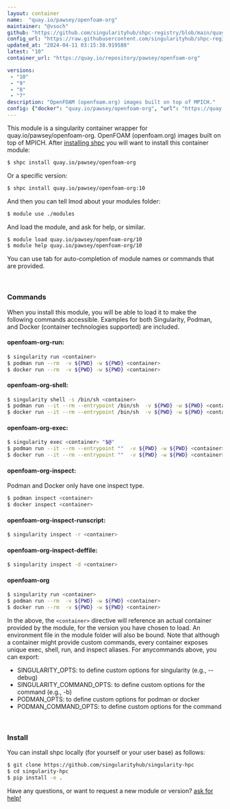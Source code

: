 ```yaml
---
layout: container
name:  "quay.io/pawsey/openfoam-org"
maintainer: "@vsoch"
github: "https://github.com/singularityhub/shpc-registry/blob/main/quay.io/pawsey/openfoam-org/container.yaml"
config_url: "https://raw.githubusercontent.com/singularityhub/shpc-registry/main/quay.io/pawsey/openfoam-org/container.yaml"
updated_at: "2024-04-11 03:15:38.919588"
latest: "10"
container_url: "https://quay.io/repository/pawsey/openfoam-org"

versions:
 - "10"
 - "9"
 - "8"
 - "7"
description: "OpenFOAM (openfoam.org) images built on top of MPICH."
config: {"docker": "quay.io/pawsey/openfoam-org", "url": "https://quay.io/repository/pawsey/openfoam-org", "maintainer": "@alexisespinosa", "description": "OpenFOAM (openfoam.org) images built on top of MPICH.", "latest": {"10": "sha256:f7cd85fa83a5fb3f1838eafd511df64ecf935dc06bbefa78a1e9df9b19a8ef82"}, "tags": {"10": "sha256:f7cd85fa83a5fb3f1838eafd511df64ecf935dc06bbefa78a1e9df9b19a8ef82", "9": "sha256:8beb9105b4173c742bcbbed3fb4d715929e446cc492c9b8dee7b25d9f499c433", "8": "sha256:ddc8c9d502d77c1f6d3b46282a41eed19c622deedb40d511c4991abc9a25f2bb", "7": "sha256:370c77f1c3920a19c16eb53596441280e38bbfca344a36332efaa45e32ace369"}, "overrides": {"10": "aliases/10.yaml", "9": "aliases/9.yaml", "8": "aliases/8.yaml", "7": "aliases/7.yaml"}}
---
```


This module is a singularity container wrapper for quay.io/pawsey/openfoam-org.
OpenFOAM (openfoam.org) images built on top of MPICH.
After [installing shpc](#install) you will want to install this container module:


```bash
$ shpc install quay.io/pawsey/openfoam-org
```

Or a specific version:

```bash
$ shpc install quay.io/pawsey/openfoam-org:10
```

And then you can tell lmod about your modules folder:

```bash
$ module use ./modules
```

And load the module, and ask for help, or similar.

```bash
$ module load quay.io/pawsey/openfoam-org/10
$ module help quay.io/pawsey/openfoam-org/10
```

You can use tab for auto-completion of module names or commands that are provided.

<br>

### Commands

When you install this module, you will be able to load it to make the following commands accessible.
Examples for both Singularity, Podman, and Docker (container technologies supported) are included.

#### openfoam-org-run:

```bash
$ singularity run <container>
$ podman run --rm  -v ${PWD} -w ${PWD} <container>
$ docker run --rm  -v ${PWD} -w ${PWD} <container>
```

#### openfoam-org-shell:

```bash
$ singularity shell -s /bin/sh <container>
$ podman run --it --rm --entrypoint /bin/sh  -v ${PWD} -w ${PWD} <container>
$ docker run --it --rm --entrypoint /bin/sh  -v ${PWD} -w ${PWD} <container>
```

#### openfoam-org-exec:

```bash
$ singularity exec <container> "$@"
$ podman run --it --rm --entrypoint ""  -v ${PWD} -w ${PWD} <container> "$@"
$ docker run --it --rm --entrypoint ""  -v ${PWD} -w ${PWD} <container> "$@"
```

#### openfoam-org-inspect:

Podman and Docker only have one inspect type.

```bash
$ podman inspect <container>
$ docker inspect <container>
```

#### openfoam-org-inspect-runscript:

```bash
$ singularity inspect -r <container>
```

#### openfoam-org-inspect-deffile:

```bash
$ singularity inspect -d <container>
```



#### openfoam-org

```bash
$ singularity run <container>
$ podman run --rm  -v ${PWD} -w ${PWD} <container>
$ docker run --rm  -v ${PWD} -w ${PWD} <container>
```


In the above, the `<container>` directive will reference an actual container provided
by the module, for the version you have chosen to load. An environment file in the
module folder will also be bound. Note that although a container
might provide custom commands, every container exposes unique exec, shell, run, and
inspect aliases. For anycommands above, you can export:

 - SINGULARITY_OPTS: to define custom options for singularity (e.g., --debug)
 - SINGULARITY_COMMAND_OPTS: to define custom options for the command (e.g., -b)
 - PODMAN_OPTS: to define custom options for podman or docker
 - PODMAN_COMMAND_OPTS: to define custom options for the command

<br>

### Install

You can install shpc locally (for yourself or your user base) as follows:

```bash
$ git clone https://github.com/singularityhub/singularity-hpc
$ cd singularity-hpc
$ pip install -e .
```

Have any questions, or want to request a new module or version? [ask for help!](https://github.com/singularityhub/singularity-hpc/issues)